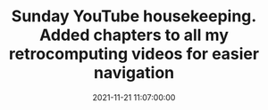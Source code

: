 ---
layout: tweet
title: "Sunday YouTube housekeeping. Added chapters to all my retrocomputing videos for easier navigation"
date: '2021-11-21 11:07:00:00'
tweetId: 1462452545985687553
tags: [Retrocomputing, Tweets]
---